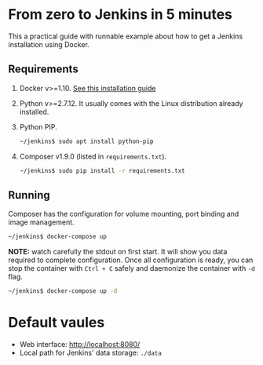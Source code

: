 # From zero to Jenkins in 5 minutes

This a practical guide with runnable example about how to get a Jenkins
installation using Docker.

## Requirements

1. Docker v>=1.10. [See this installation guide](https://docs.docker.com/engine/installation/linux/ubuntulinux/)
1. Python v>=2.7.12. It usually comes with the Linux distribution already
   installed.
1. Python PIP.

   ```bash
   ~/jenkins$ sudo apt install python-pip
   ```

1. Composer v1.9.0 (listed in `requirements.txt`).

   ```bash
   ~/jenkins$ sudo pip install -r requirements.txt
   ```

## Running

Composer has the configuration for volume mounting, port binding and image
management.

```bash
~/jenkins$ docker-compose up
```

**NOTE:** watch carefully the stdout on first start. It will show you data
required to complete configuration. Once all configuration is ready, you can
stop the container with `Ctrl + C` safely and daemonize the container with `-d`
flag.

```bash
~/jenkins$ docker-compose up -d
```

# Default vaules

* Web interface: <http://localhost:8080/>
* Local path for Jenkins' data storage: `./data`
